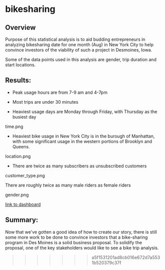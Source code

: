 # bikesharing

## Overview

Purpose of this statistical analysis is to aid budding entrepreneurs in analyzing bikesharing date for one month (Aug) in New York City to help convince investors of the viability of such a project in Desmoines, Iowa. 

Some of the data points used in this analysis are gender, trip duration and start locations.

## Results: 

* Peak usage hours are from 7-9 am and 4-7pm


* Most trips are under 30 minutes


* Heaviest usage days are Monday through Friday, with Thursday as the busiest day

time.png

* Heaviest bike usage in New York City is in the burough of Manhattan, with some significant usage in the western portions of Brooklyn and Queens.

location.png

* There are twice as many subscribers as unsubscribed customers

customer_type.png

There are roughly twice as many male riders as female riders

gender.png


[link to dashboard](https://public.tableau.com/app/profile/hernan.e.cortes/viz/Bikeshare_Challenge_16272259277700/Story1?publish=yes)

## Summary: 


Now that we've gotten a good idea of how to create our story, there is still some more work to be done to convince investors that a bike-sharing program in Des Moines is a solid business proposal. To solidify the proposal, one of the key stakeholders would like to see a bike trip analysis.
>>>>>>> a5f1531201ad8cb016e672d7a5531b520379c37f

